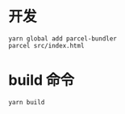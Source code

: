 # 开发

```
yarn global add parcel-bundler
parcel src/index.html

```

# build 命令

```
yarn build

```
